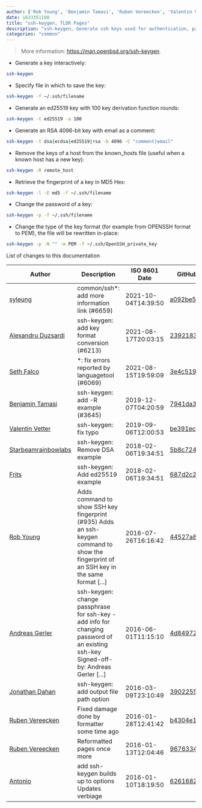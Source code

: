 ```yaml
---
author: ['Rob Young', 'Benjamin Tamasi', 'Ruben Vereecken', 'Valentin Vetter', 'syleung', 'Alexandru Duzsardi', 'Antonio', 'Andreas Gerler', 'Frits', 'Jonathan Dahan', 'Seth Falco', 'Starbeamrainbowlabs']
date: 1633351190
title: "ssh-keygen, TLDR Pages"
description: "ssh-keygen, Generate ssh keys used for authentication, password-less logins, and other things."
categories: "common"
---
```

> More information: <https://man.openbsd.org/ssh-keygen>.

- Generate a key interactively:

```bash
ssh-keygen
```

- Specify file in which to save the key:

```bash
ssh-keygen -f ~/.ssh/filename
```

- Generate an ed25519 key with 100 key derivation function rounds:

```bash
ssh-keygen -t ed25519 -a 100
```

- Generate an RSA 4096-bit key with email as a comment:

```bash
ssh-keygen -t dsa|ecdsa|ed25519|rsa -b 4096 -C "comment|email"
```

- Remove the keys of a host from the known_hosts file (useful when a known host has a new key):

```bash
ssh-keygen -R remote_host
```

- Retrieve the fingerprint of a key in MD5 Hex:

```bash
ssh-keygen -l -E md5 -f ~/.ssh/filename
```

- Change the password of a key:

```bash
ssh-keygen -p -f ~/.ssh/filename
```

- Change the type of the key format (for example from OPENSSH format to PEM), the file will be rewritten in-place:

```bash
ssh-keygen -p -N "" -m PEM -f ~/.ssh/OpenSSH_private_key
```
List of changes to this documentation


Author | Description | ISO 8601 Date | GitHub link
------|-----|-----|-----
[syleung](mailto:syleung@users.noreply.github.com) | common/ssh*: add more information link (#6659) | 2021-10-04T14:39:50 | [a092be52d7de](https://github.com/tldr-pages/tldr/commit/a092be52d7ded26ec56154160c90900c6338e76d)
[Alexandru Duzsardi](mailto:aduzsardi@users.noreply.github.com) | ssh-keygen: add key format conversion (#6213) | 2021-08-17T20:03:15 | [2392183ef0f4](https://github.com/tldr-pages/tldr/commit/2392183ef0f4ad9668129409a8f5ba828f0f0ec1)
[Seth Falco](mailto:seth@falco.fun) | *: fix errors reported by languagetool (#6069) | 2021-08-15T19:59:09 | [3e4c519004a4](https://github.com/tldr-pages/tldr/commit/3e4c519004a471c861cdc609fd7239ee3355671c)
[Benjamin Tamasi](mailto:half2me@users.noreply.github.com) | ssh-keygen: add -R example (#3645) | 2019-12-07T04:20:59 | [7941da3123ed](https://github.com/tldr-pages/tldr/commit/7941da3123eda64fae198ef75aaae6cdf6e7b5ef)
[Valentin Vetter](mailto:BeLi4L@users.noreply.github.com) | ssh-keygen: fix typo | 2019-09-06T12:00:53 | [be391ec40f76](https://github.com/tldr-pages/tldr/commit/be391ec40f76a28a72aeea44d742751dce08d5d1)
[Starbeamrainbowlabs](mailto:sbrl@starbeamrainbowlabs.com) | ssh-keygen: Remove DSA example | 2018-02-06T19:34:51 | [5b8c7245fd25](https://github.com/tldr-pages/tldr/commit/5b8c7245fd25e171b7e51008c1907b75026419d7)
[Frits](mailto:frots@users.noreply.github.com) | ssh-keygen: Add ed25519 example | 2018-02-06T19:34:51 | [687d2c2ea5f9](https://github.com/tldr-pages/tldr/commit/687d2c2ea5f9f31024b85b022ee4d99aa07e9ff9)
[Rob Young](mailto:bubblenut@gmail.com) | Adds command to show SSH key fingerprint (#935) Adds an ssh-keygen command to show the fingerprint of an SSH key in the same format [...] | 2016-07-26T16:16:42 | [44527a82a89f](https://github.com/tldr-pages/tldr/commit/44527a82a89f38a8f2c497ceaf7b2c24640b6b26)
[Andreas Gerler](mailto:baron@bundesbrandschatzamt.de) | ssh-keygen: change passphrase for ssh-key - add info for changing password of an existing ssh-key Signed-off-by: Andreas Gerler [...] | 2016-06-01T11:15:10 | [4d8497271f6e](https://github.com/tldr-pages/tldr/commit/4d8497271f6e1486f755d2eb2a974f957b6ec8b7)
[Jonathan Dahan](mailto:jdehan@etsy.com) | ssh-keygen: add output file path option | 2016-03-09T23:10:49 | [3902255b9dbc](https://github.com/tldr-pages/tldr/commit/3902255b9dbc9d565866960b90f44b6839615580)
[Ruben Vereecken](mailto:rubenvereecken@gmail.com) | Fixed damage done by formatter some time ago | 2016-01-28T12:41:42 | [b4304e105004](https://github.com/tldr-pages/tldr/commit/b4304e1050045b410af4ac90f71a90aeb506de44)
[Ruben Vereecken](mailto:rubenvereecken@gmail.com) | Reformatted pages once more | 2016-01-13T12:04:46 | [967633411984](https://github.com/tldr-pages/tldr/commit/9676334119847078e5e05fec393a3fe36991dbc2)
[Antonio](mailto:antoniom13) | add ssh-keygen builds up to options Updates verbiage | 2016-01-10T18:19:50 | [626168288855](https://github.com/tldr-pages/tldr/commit/626168288855b64cddfbc9a5d85982f2d1bde970)

